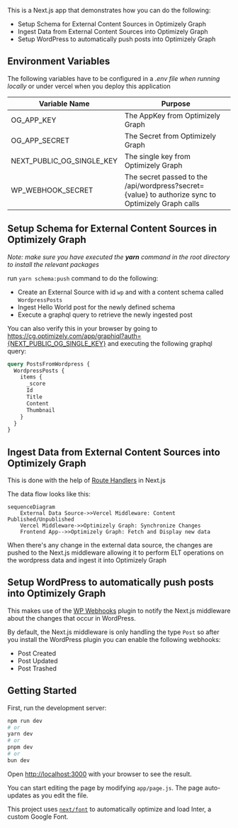 This is a Next.js app that demonstrates how you can do the following:

- Setup Schema for External Content Sources in Optimizely Graph
- Ingest Data from External Content Sources into Optimizely Graph
- Setup WordPress to automatically push posts into Optimizely Graph


## Environment Variables
The following variables have to be configured in a _.env file when running locally_ or under vercel when you deploy this application

| Variable Name             | Purpose                                                                                            |
|---------------------------|----------------------------------------------------------------------------------------------------|
| OG_APP_KEY                | The AppKey from Optimizely Graph                                                                   |
| OG_APP_SECRET             | The Secret from Optimizely Graph                                                                   |
| NEXT_PUBLIC_OG_SINGLE_KEY | The single key from Optimizely Graph                                                               |
| WP_WEBHOOK_SECRET         | The secret passed to the /api/wordpress?secret={value} to authorize sync to Optimizely Graph calls |


## Setup Schema for External Content Sources in Optimizely Graph
_Note: make sure you have executed the **yarn** command in the root directory to install the relevant packages_

run `yarn schema:push` command to do the following:
- Create an External Source with id `wp` and with a content schema called `WordpressPosts`
- Ingest Hello World post for the newly defined schema
- Execute a graphql query to retrieve the newly ingested post

You can also verify this in your browser by going to https://cg.optimizely.com/app/graphiql?auth={NEXT_PUBLIC_OG_SINGLE_KEY} and executing the following graphql query:

```graphql
query PostsFromWordpress {
  WordpressPosts {
    items {
      _score
      Id
      Title
      Content
      Thumbnail
    }
  }
}
```

## Ingest Data from External Content Sources into Optimizely Graph

This is done with the help of [Route Handlers](https://nextjs.org/docs/app/building-your-application/routing/route-handlers) in Next.js

The data flow looks like this:

```mermaid
sequenceDiagram
    External Data Source->>Vercel Middleware: Content Published/Unpublished
    Vercel Middleware->>Optimizely Graph: Synchronize Changes
    Frontend App-->>Optimizely Graph: Fetch and Display new data
```

When there's any change in the external data source, the changes are pushed to the Next.js middleware allowing it to perform ELT operations on the wordpress data and ingest it into Optimizely Graph

## Setup WordPress to automatically push posts into Optimizely Graph

This makes use of the [WP Webhooks](https://wordpress.org/plugins/wp-webhooks/) plugin to notify the Next.js middleware about the changes that occur in WordPress.

By default, the Next.js middleware is only handling the type `Post` so after you install the WordPress plugin you can enable the following webhooks:
- Post Created
- Post Updated
- Post Trashed

## Getting Started

First, run the development server:

```bash
npm run dev
# or
yarn dev
# or
pnpm dev
# or
bun dev
```

Open [http://localhost:3000](http://localhost:3000) with your browser to see the result.

You can start editing the page by modifying `app/page.js`. The page auto-updates as you edit the file.

This project uses [`next/font`](https://nextjs.org/docs/basic-features/font-optimization) to automatically optimize and load Inter, a custom Google Font.

#
